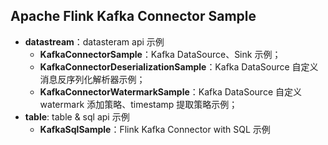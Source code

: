 ## Apache Flink Kafka Connector Sample

* **datastream**：datasteram api 示例
  * **KafkaConnectorSample**：Kafka DataSource、Sink 示例；
  * **KafkaConnectorDeserializationSample**：Kafka DataSource 自定义消息反序列化解析器示例；
  * **KafkaConnectorWatermarkSample**：Kafka DataSource 自定义 watermark 添加策略、timestamp 提取策略示例；
* **table**: table & sql api 示例
  * **KafkaSqlSample**：Flink Kafka Connector with SQL 示例

